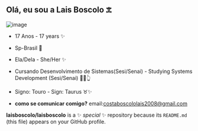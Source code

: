 ## Olá, eu sou a Lais Boscolo 𖠊

![image](https://github.com/user-attachments/assets/8b756c15-9f74-40d8-a8f3-797c931ff826)


* 17 Anos - 17 years ✨

* Sp-Brasil 📍

* Ela/Dela - She/Her ✨

* Cursando Desenvolvimento de Sistemas(Sesi/Senai) - Studying Systems Development (Sesi/Senai) 📖🤓👆

* Signo: Touro - Sign: Taurus ♉✨


* __como se comunicar comigo?__
email:costaboscololais2008@gmail.com




**laisboscolo/laisboscolo** is a ✨ _special_ ✨ repository because its `README.md` (this file) appears on your GitHub profile.






